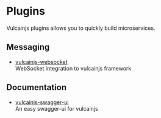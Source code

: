 # Plugins

Vulcainjs plugins allows you to quickly build microservices.

## Messaging

- [vulcainjs-websocket](https://github.com/workfel/vulcainjs-websocket)<br>
    WebSocket integration to vulcainjs framework


## Documentation 

- [vulcainjs-swagger-ui](https://github.com/workfel/vulcainjs-swagger-ui)<br>
    An easy swagger-ui for vulcainjs
